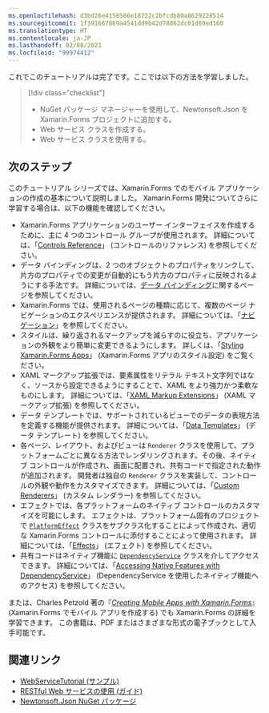 ```yaml
---
ms.openlocfilehash: d3bd26e4158586e18722c2bfcdb80a8629228514
ms.sourcegitcommit: 1f391667869a4541dd9b42d78862dc01d69ed160
ms.translationtype: HT
ms.contentlocale: ja-JP
ms.lasthandoff: 02/08/2021
ms.locfileid: "99974412"
---
```

これでこのチュートリアルは完了です。ここでは以下の方法を学習しました。

> [!div class="checklist"]
>
> - NuGet パッケージ マネージャーを使用して、Newtonsoft.Json を Xamarin.Forms プロジェクトに追加する。
> - Web サービス クラスを作成する。
> - Web サービス クラスを使用する。

## <a name="next-steps"></a>次のステップ

このチュートリアル シリーズでは、Xamarin.Forms でのモバイル アプリケーションの作成の基本について説明しました。 Xamarin.Forms 開発についてさらに学習する場合は、以下の機能を確認してください。

- Xamarin.Forms アプリケーションのユーザー インターフェイスを作成するために、主に 4 つのコントロール グループが使用されます。 詳細については、「[Controls Reference](~/xamarin-forms/user-interface/controls/index.md)」 (コントロールのリファレンス) を参照してください。
- データ バインディングは、2 つのオブジェクトのプロパティをリンクして、片方のプロパティでの変更が自動的にもう片方のプロパティに反映されるようにする手法です。 詳細については、[データ バインディング](~/xamarin-forms/app-fundamentals/data-binding/index.md)に関するページを参照してください。
- Xamarin.Forms では、使用されるページの種類に応じて、複数のページ ナビゲーションのエクスペリエンスが提供されます。 詳細については、「[ナビゲーション](~/xamarin-forms/app-fundamentals/navigation/index.md)」を参照してください。
- スタイルは、繰り返されるマークアップを減らすのに役立ち、アプリケーションの外観をより簡単に変更できるようにします。 詳しくは、「[Styling Xamarin.Forms Apps](~/xamarin-forms/user-interface/styles/index.md)」 (Xamarin.Forms アプリのスタイル設定) をご覧ください。
- XAML マークアップ拡張では、要素属性をリテラル テキスト文字列ではなく、ソースから設定できるようにすることで、XAML をより強力かつ柔軟なものにします。 詳細については、「[XAML Markup Extensions](~/xamarin-forms/xaml/markup-extensions/index.md)」 (XAML マークアップ拡張) を参照してください。
- データ テンプレートでは、サポートされているビューでのデータの表現方法を定義する機能が提供されます。 詳細については、「[Data Templates](~/xamarin-forms/app-fundamentals/templates/data-templates/index.md)」 (データ テンプレート) を参照してください。
- 各ページ、レイアウト、およびビューは `Renderer` クラスを使用して、プラットフォームごとに異なる方法でレンダリングされます。その後、ネイティブ コントロールが作成され、画面に配置され、共有コードで指定された動作が追加されます。 開発者は独自の `Renderer` クラスを実装して、コントロールの外観や動作をカスタマイズできます。 詳細については、「[Custom Renderers](~/xamarin-forms/app-fundamentals/custom-renderer/index.md)」 (カスタム レンダラー) を参照してください。
- エフェクトでは、各プラットフォームのネイティブ コントロールのカスタマイズを可能にします。 エフェクトは、プラットフォーム固有のプロジェクトで [`PlatformEffect`](xref:Xamarin.Forms.PlatformEffect`2) クラスをサブクラス化することによって作成され、適切な Xamarin.Forms コントロールに添付することによって使用されます。 詳細については、「[Effects](~/xamarin-forms/app-fundamentals/effects/index.md)」 (エフェクト) を参照してください。
- 共有コードはネイティブ機能に [`DependencyService`](xref:Xamarin.Forms.DependencyService) クラスを介してアクセスできます。 詳細については、「[Accessing Native Features with DependencyService](~/xamarin-forms/app-fundamentals/dependency-service/index.md)」 (DependencyService を使用したネイティブ機能へのアクセス) を参照してください。

または、Charles Petzold 著の『[_Creating Mobile Apps with Xamarin.Forms_](~/xamarin-forms/creating-mobile-apps-xamarin-forms/index.md)』 (Xamarin.Forms でモバイル アプリを作成する) でも Xamarin.Forms の詳細を学習できます。 この書籍は、PDF またはさまざまな形式の電子ブックとして入手可能です。

## <a name="related-links"></a>関連リンク

- [WebServiceTutorial (サンプル)](/samples/xamarin/xamarin-forms-samples/getstarted-tutorials-webservicetutorial/)
- [RESTful Web サービスの使用 (ガイド)](~/xamarin-forms/data-cloud/web-services/rest.md)
- [Newtonsoft.Json NuGet パッケージ](https://www.nuget.org/packages/Newtonsoft.Json/)
